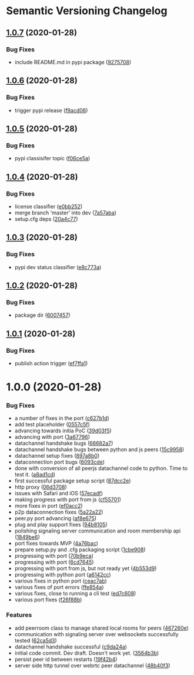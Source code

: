 # Semantic Versioning Changelog

## [1.0.7](https://github.com/ambianic/peerjs-python/compare/v1.0.6...v1.0.7) (2020-01-28)


### Bug Fixes

* include README.md in pypi package ([9275708](https://github.com/ambianic/peerjs-python/commit/92757087da54d31b1cbfd60de403693aa17581c2))

## [1.0.6](https://github.com/ambianic/peerjs-python/compare/v1.0.5...v1.0.6) (2020-01-28)


### Bug Fixes

* trigger pypi release ([f9acd06](https://github.com/ambianic/peerjs-python/commit/f9acd062a56a0001952361667d663c587bc1b8dc))

## [1.0.5](https://github.com/ambianic/peerjs-python/compare/v1.0.4...v1.0.5) (2020-01-28)


### Bug Fixes

* pypi classisifer topic ([f06ce5a](https://github.com/ambianic/peerjs-python/commit/f06ce5aa172f6c0dc1fea5bdc65fdc820190fdc3))

## [1.0.4](https://github.com/ambianic/peerjs-python/compare/v1.0.3...v1.0.4) (2020-01-28)


### Bug Fixes

* license classifier ([e0bb252](https://github.com/ambianic/peerjs-python/commit/e0bb252d8c449a6cbaece8ac90c852984dd71610))
* merge branch 'master' into dev ([7a57aba](https://github.com/ambianic/peerjs-python/commit/7a57abaa2fcddb7269f1c82e88430953a329a4df))
* setup.cfg deps ([20a4c77](https://github.com/ambianic/peerjs-python/commit/20a4c77a1e3ba2efd99b8ad3dc14f5d042e6f28b))

## [1.0.3](https://github.com/ambianic/peerjs-python/compare/v1.0.2...v1.0.3) (2020-01-28)


### Bug Fixes

* pypi dev status classifier ([e8c773a](https://github.com/ambianic/peerjs-python/commit/e8c773a5b837b01c792bb2561c43d0e09177aae2))

## [1.0.2](https://github.com/ambianic/peerjs-python/compare/v1.0.1...v1.0.2) (2020-01-28)


### Bug Fixes

* package dir ([6007457](https://github.com/ambianic/peerjs-python/commit/60074572adb050243142e0904fd4bc06000b19f8))

## [1.0.1](https://github.com/ambianic/peerjs-python/compare/v1.0.0...v1.0.1) (2020-01-28)


### Bug Fixes

* publish action trigger ([ef7ffa1](https://github.com/ambianic/peerjs-python/commit/ef7ffa15bbffb22681ef748ea5b229a80803357e))

# 1.0.0 (2020-01-28)


### Bug Fixes

* a number of fixes in the port ([c627b1d](https://github.com/ambianic/peerjs-python/commit/c627b1da10355d08bdfa6efbfa198f9d94031af1))
* add test placeholder ([0557c5f](https://github.com/ambianic/peerjs-python/commit/0557c5f3036967675594b73fc7f98f204a2b1869))
* advancing towards initia PoC ([39d03f5](https://github.com/ambianic/peerjs-python/commit/39d03f53ac54da0b1a9deba37fa764c7294447c1))
* advancing with port ([3a67796](https://github.com/ambianic/peerjs-python/commit/3a67796a89afdf5aa5f0a46f3307d5b362982b81))
* datachannel handshake bugs ([66682a7](https://github.com/ambianic/peerjs-python/commit/66682a7aa86287a831ac5b135a40d2e93b55d6f9))
* datachannel handshake bugs between python and js peers ([15c9958](https://github.com/ambianic/peerjs-python/commit/15c99584849c2fc9dfa7635b281bd4193652f80d))
* datachannel setup fixes ([897a8b0](https://github.com/ambianic/peerjs-python/commit/897a8b0b6cefc3124a5df739861b3067779c12e9))
* dataconnection port bugs ([6093cde](https://github.com/ambianic/peerjs-python/commit/6093cdef6d3611bb9278931310d238ac0d998575))
* done with conversion of all peerjs datachannel code to python. Time to test it. ([a8ad1cd](https://github.com/ambianic/peerjs-python/commit/a8ad1cde2a3a376ebae2b7a218de2ad9d3326552))
* first successful package setup script ([87dcc2e](https://github.com/ambianic/peerjs-python/commit/87dcc2e9e7224366ceadf9f45d792d6a4ae151c8))
* http proxy ([06d3708](https://github.com/ambianic/peerjs-python/commit/06d37084e5c4dabb8606ad22d1a07818ae38fce4))
* issues with Safari and iOS ([57ecadf](https://github.com/ambianic/peerjs-python/commit/57ecadf47cc93a20a31b120e86c9c06ff21675b2))
* making progress with port from js ([cf55701](https://github.com/ambianic/peerjs-python/commit/cf5570149cf683e70ed0fc29f7734fb702cbce5c))
* more fixes in port ([ef0acc2](https://github.com/ambianic/peerjs-python/commit/ef0acc2302a192bd8d20d497c51ff24891cbcc0f))
* p2p dataconnection fixes ([5a22a22](https://github.com/ambianic/peerjs-python/commit/5a22a22eab954e56b356aa6f27b93880af3777c5))
* peer.py port advancing ([af8e675](https://github.com/ambianic/peerjs-python/commit/af8e6757ff21da30c21bdc5132af0749fd4b9ba0))
* plug and play support fixes ([94b8105](https://github.com/ambianic/peerjs-python/commit/94b81053635aa3626e297175d4a1e179ef5c37bd))
* polishing signaling server communication and room membership api ([1849be6](https://github.com/ambianic/peerjs-python/commit/1849be6558897d84ddb8516efb108cfda7dca77c))
* port fixes towards MVP ([4a76bac](https://github.com/ambianic/peerjs-python/commit/4a76bace3c11f1719c7ce53b3067929bb7efc9e4))
* prepare setup.py and .cfg packaging script ([1cbe908](https://github.com/ambianic/peerjs-python/commit/1cbe908835662081a48df1b2ebc043301e1e7ec9))
* progressing with port ([70b9eca](https://github.com/ambianic/peerjs-python/commit/70b9eca61f3e1ebca7682d4a3373c1abeabf91a1))
* progressing with port ([6cd7645](https://github.com/ambianic/peerjs-python/commit/6cd7645507126a527bd481bcce92ffaf69a24f0b))
* progressing with port from js, but not ready yet ([4b553d9](https://github.com/ambianic/peerjs-python/commit/4b553d955aee97b1356b51948f3a984db58ed215))
* progressing with python port ([a6142cc](https://github.com/ambianic/peerjs-python/commit/a6142cc1c9e4bea0f6aaf5c3ce3b62bc509a310f))
* various fixes in python port ([ceac7ab](https://github.com/ambianic/peerjs-python/commit/ceac7ab880c751164062abeaef28cf3552b0b0ee))
* various fixes of port errors ([ffe854a](https://github.com/ambianic/peerjs-python/commit/ffe854a1ec275f5b82adfb35d5bb93c19970aedf))
* various fixes, close to running a cli test ([ed7c608](https://github.com/ambianic/peerjs-python/commit/ed7c6083a21d9cb86fb67a279551a74f73b3341e))
* various port fixes ([f26f88b](https://github.com/ambianic/peerjs-python/commit/f26f88be810cd40f0fa795b31d85a1c3b242b4cd))


### Features

* add peerroom class to manage shared local rooms for peers ([467260e](https://github.com/ambianic/peerjs-python/commit/467260efff2c4b1c05aa48b5a634115823e98a04))
* communication with signaling server over websockets successfully tested ([62ca5d3](https://github.com/ambianic/peerjs-python/commit/62ca5d31673795c2cbca6c57eb7ec25d862ba988))
* datachannel handshake successful ([c9da24a](https://github.com/ambianic/peerjs-python/commit/c9da24a00113ee8f4e0a99de3b4f2956798fc36a))
* initial code commit. Dev draft. Doesn't work yet. ([3564b3b](https://github.com/ambianic/peerjs-python/commit/3564b3bf51ea4eaf912c466a4cdc8984c724bb0e))
* persist peer id between restarts ([19f42b4](https://github.com/ambianic/peerjs-python/commit/19f42b4d1833e8a90fb8f0676e3c6c629fead6e4))
* server side http tunnel over webrtc peer datachannel ([48b40f3](https://github.com/ambianic/peerjs-python/commit/48b40f3970d6591ad1976a70b29f1c6a5b190353))
